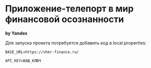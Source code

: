 # Приложение-телепорт в мир финансовой осознанности
**by Yandex**

Для запуска проекта потребуется добавить код в local.properties:

`BASE_URL=https://shmr-finance.ru/`

`API_KEY=ВАШ_КЛЮЧ`
